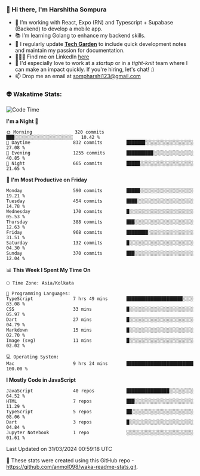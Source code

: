 ### 👋 Hi there, I'm Harshitha Sompura

- 🔧 I’m working with React, Expo (RN) and Typescript + Supabase (Backend) to develop a mobile app.
- 📚 I’m learning Golang to enhance my backend skills.
- 🌾 I regularly update **<u>[Tech Garden](https://tech-garden-hs.vercel.app/)</u>** to include quick development notes and maintain my passion for documentation.
- 👩🏻‍💻 Find me on LinkedIn <u>[here](https://www.linkedin.com/in/harshithasompura/)</u>
- 🐣 I'd especially love to work at a _startup_ or in a _tight-knit_ team where I can make an impact quickly. If you're hiring, let's chat! :)
- 📫 Drop me an email at [sompharshi123@gmail.com](mailto:sompharshi123@gmail.com)

### 👽 Wakatime Stats:
<!--START_SECTION:waka-->
![Code Time](http://img.shields.io/badge/Code%20Time-63%20hrs%2015%20mins-blue)

**I'm a Night 🦉** 

```text
🌞 Morning                320 commits         ███░░░░░░░░░░░░░░░░░░░░░░   10.42 % 
🌆 Daytime                832 commits         ███████░░░░░░░░░░░░░░░░░░   27.08 % 
🌃 Evening                1255 commits        ██████████░░░░░░░░░░░░░░░   40.85 % 
🌙 Night                  665 commits         █████░░░░░░░░░░░░░░░░░░░░   21.65 % 
```
📅 **I'm Most Productive on Friday** 

```text
Monday                   590 commits         █████░░░░░░░░░░░░░░░░░░░░   19.21 % 
Tuesday                  454 commits         ████░░░░░░░░░░░░░░░░░░░░░   14.78 % 
Wednesday                170 commits         █░░░░░░░░░░░░░░░░░░░░░░░░   05.53 % 
Thursday                 388 commits         ███░░░░░░░░░░░░░░░░░░░░░░   12.63 % 
Friday                   968 commits         ████████░░░░░░░░░░░░░░░░░   31.51 % 
Saturday                 132 commits         █░░░░░░░░░░░░░░░░░░░░░░░░   04.30 % 
Sunday                   370 commits         ███░░░░░░░░░░░░░░░░░░░░░░   12.04 % 
```


📊 **This Week I Spent My Time On** 

```text
🕑︎ Time Zone: Asia/Kolkata

💬 Programming Languages: 
TypeScript               7 hrs 49 mins       █████████████████████░░░░   83.08 % 
CSS                      33 mins             █░░░░░░░░░░░░░░░░░░░░░░░░   05.97 % 
Dart                     27 mins             █░░░░░░░░░░░░░░░░░░░░░░░░   04.79 % 
Markdown                 15 mins             █░░░░░░░░░░░░░░░░░░░░░░░░   02.70 % 
Image (svg)              11 mins             █░░░░░░░░░░░░░░░░░░░░░░░░   02.02 % 

💻 Operating System: 
Mac                      9 hrs 24 mins       █████████████████████████   100.00 % 
```

**I Mostly Code in JavaScript** 

```text
JavaScript               40 repos            ████████████████░░░░░░░░░   64.52 % 
HTML                     7 repos             ███░░░░░░░░░░░░░░░░░░░░░░   11.29 % 
TypeScript               5 repos             ██░░░░░░░░░░░░░░░░░░░░░░░   08.06 % 
Dart                     3 repos             █░░░░░░░░░░░░░░░░░░░░░░░░   04.84 % 
Jupyter Notebook         1 repo              ░░░░░░░░░░░░░░░░░░░░░░░░░   01.61 % 
```




 Last Updated on 31/03/2024 00:59:18 UTC
<!--END_SECTION:waka-->

👀 These stats were created using this GitHub repo - https://github.com/anmol098/waka-readme-stats.git. 
